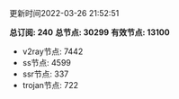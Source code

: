 更新时间2022-03-26 21:52:51

**总订阅: 240**
**总节点: 30299**
**有效节点: 13100**
- v2ray节点: 7442
- ss节点: 4599
- ssr节点: 337
- trojan节点: 722
